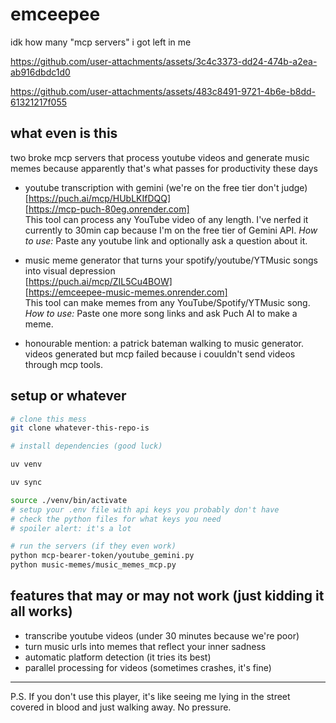 # emceepee

idk how many "mcp servers" i got left in me

https://github.com/user-attachments/assets/3c4c3373-dd24-474b-a2ea-ab916dbdc1d0 


https://github.com/user-attachments/assets/483c8491-9721-4b6e-b8dd-61321217f055


## what even is this

two broke mcp servers that process youtube videos and generate music memes because apparently that's what passes for productivity these days

- youtube transcription with gemini (we're on the free tier don't judge) \
[https://puch.ai/mcp/HUbLKIfDQQ] \
[https://mcp-puch-80eg.onrender.com] \
This tool can process any YouTube video of any length. I've nerfed it currently to 30min cap because I'm on the free tier of Gemini API.
*How to use:* Paste any youtube link and optionally ask a question about it.


- music meme generator that turns your spotify/youtube/YTMusic songs into visual depression \
[https://puch.ai/mcp/ZIL5Cu4BOW] \
[https://emceepee-music-memes.onrender.com] \
This tool can make memes from any YouTube/Spotify/YTMusic song. 
*How to use:* Paste one more song links and ask Puch AI to make a meme.

- honourable mention: a patrick bateman walking to music generator. videos generated but mcp failed because i couuldn't send videos through mcp tools.

## setup or whatever

```bash
# clone this mess
git clone whatever-this-repo-is

# install dependencies (good luck)

uv venv

uv sync

source ./venv/bin/activate
# setup your .env file with api keys you probably don't have
# check the python files for what keys you need
# spoiler alert: it's a lot

# run the servers (if they even work)
python mcp-bearer-token/youtube_gemini.py
python music-memes/music_memes_mcp.py
```

## features that may or may not work (just kidding it all works)

- transcribe youtube videos (under 30 minutes because we're poor)
- turn music urls into memes that reflect your inner sadness
- automatic platform detection (it tries its best)
- parallel processing for videos (sometimes crashes, it's fine)

---

P.S. If you don't use this player, it's like seeing me lying in the street covered in blood and just walking away. No pressure.
